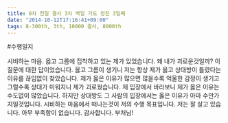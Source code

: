 ```yaml
---
title: 8차 천일 결사 3차 백일 기도 정진 3일째
date: "2014-10-12T17:16:41+09:00"
tags: 8-300th, 3th, 10000 결사, 8000th
---
```


#수행일지

시비하는 마음. 옳고 그름에 집착하고 있는 제가 있었습니다. 왜 내가 괴로운것일까? 이 질문에 대한 답이었습니다. 옳고 그름이 생기니 저는 항상 제가 옳고 상대방이 틀렸다는 이유를 끊임없이 찾았습니다. 제가 옳은 이유가 많으면 많을수록 억울한 감정이 생기고 그럴수록 상대가 미워지니 제가 괴로웠습니다. 제 입장에서 바라보니 제가 옳은 이유는 수도없이 많았습니다. 하지만 상대방도 그 사람의 입장에서는 옳은 이유가 아마 수만가지일것입니다. 시비하는 마음에서 떠나는것이 저의 수행 목표입니다. 저는 잘 살고 있습니다. 아무 부족함이 없습니다. 감사합니다. 부처님!
